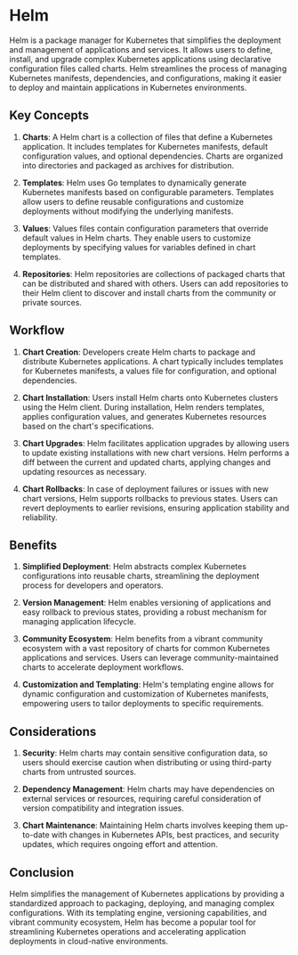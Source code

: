 # Helm

Helm is a package manager for Kubernetes that simplifies the deployment and management of applications and services. It allows users to define, install, and upgrade complex Kubernetes applications using declarative configuration files called charts. Helm streamlines the process of managing Kubernetes manifests, dependencies, and configurations, making it easier to deploy and maintain applications in Kubernetes environments.

## Key Concepts

1. **Charts**: A Helm chart is a collection of files that define a Kubernetes application. It includes templates for Kubernetes manifests, default configuration values, and optional dependencies. Charts are organized into directories and packaged as archives for distribution.

2. **Templates**: Helm uses Go templates to dynamically generate Kubernetes manifests based on configurable parameters. Templates allow users to define reusable configurations and customize deployments without modifying the underlying manifests.

3. **Values**: Values files contain configuration parameters that override default values in Helm charts. They enable users to customize deployments by specifying values for variables defined in chart templates.

4. **Repositories**: Helm repositories are collections of packaged charts that can be distributed and shared with others. Users can add repositories to their Helm client to discover and install charts from the community or private sources.

## Workflow

1. **Chart Creation**: Developers create Helm charts to package and distribute Kubernetes applications. A chart typically includes templates for Kubernetes manifests, a values file for configuration, and optional dependencies.

2. **Chart Installation**: Users install Helm charts onto Kubernetes clusters using the Helm client. During installation, Helm renders templates, applies configuration values, and generates Kubernetes resources based on the chart's specifications.

3. **Chart Upgrades**: Helm facilitates application upgrades by allowing users to update existing installations with new chart versions. Helm performs a diff between the current and updated charts, applying changes and updating resources as necessary.

4. **Chart Rollbacks**: In case of deployment failures or issues with new chart versions, Helm supports rollbacks to previous states. Users can revert deployments to earlier revisions, ensuring application stability and reliability.

## Benefits

1. **Simplified Deployment**: Helm abstracts complex Kubernetes configurations into reusable charts, streamlining the deployment process for developers and operators.

2. **Version Management**: Helm enables versioning of applications and easy rollback to previous states, providing a robust mechanism for managing application lifecycle.

3. **Community Ecosystem**: Helm benefits from a vibrant community ecosystem with a vast repository of charts for common Kubernetes applications and services. Users can leverage community-maintained charts to accelerate deployment workflows.

4. **Customization and Templating**: Helm's templating engine allows for dynamic configuration and customization of Kubernetes manifests, empowering users to tailor deployments to specific requirements.

## Considerations

1. **Security**: Helm charts may contain sensitive configuration data, so users should exercise caution when distributing or using third-party charts from untrusted sources.

2. **Dependency Management**: Helm charts may have dependencies on external services or resources, requiring careful consideration of version compatibility and integration issues.

3. **Chart Maintenance**: Maintaining Helm charts involves keeping them up-to-date with changes in Kubernetes APIs, best practices, and security updates, which requires ongoing effort and attention.

## Conclusion

Helm simplifies the management of Kubernetes applications by providing a standardized approach to packaging, deploying, and managing complex configurations. With its templating engine, versioning capabilities, and vibrant community ecosystem, Helm has become a popular tool for streamlining Kubernetes operations and accelerating application deployments in cloud-native environments.
